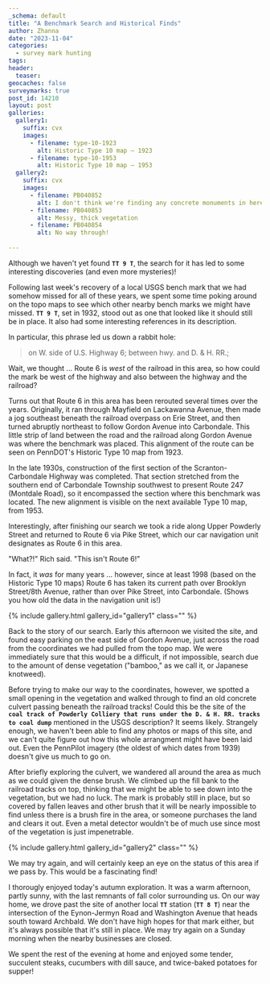 ```yaml
---
_schema: default
title: "A Benchmark Search and Historical Finds"
author: Zhanna
date: "2023-11-04"
categories: 
  - survey mark hunting
tags:
header:
  teaser:
geocaches: false
surveymarks: true
post_id: 14210
layout: post
galleries:
  gallery1:
    suffix: cvx
    images:
      - filename: type-10-1923
        alt: Historic Type 10 map – 1923
      - filename: type-10-1953
        alt: Historic Type 10 map – 1953
  gallery2:
    suffix: cvx
    images:
      - filename: PB040852
        alt: I don't think we're finding any concrete monuments in here!
      - filename: PB040853
        alt: Messy, thick vegetation  
      - filename: PB040854
        alt: No way through!                         
    
---
```


Although we haven't yet found **`TT 9 T`**, the search for it has led to some interesting discoveries (and even more mysteries)! 

Following last week's recovery of a local USGS bench mark that we had somehow missed for all of these years, we spent some time poking around on the topo maps to see which other nearby bench marks we might have missed. **`TT 9 T`**, set in 1932, stood out as one that looked like it should still be in place. It also had some interesting references in its description.

In particular, this phrase led us down a rabbit hole:

> on W. side of U.S. Highway 6; between hwy. and D. & H. RR.;

Wait, we thought ... Route 6 is _west_ of the railroad in this area, so how could the mark be west of the highway and also between the highway and the railroad?

Turns out that Route 6 in this area has been rerouted several times over the years. Originally, it ran through Mayfield on Lackawanna Avenue, then made a jog southeast beneath the railroad overpass on Erie Street, and then turned abruptly northeast to follow Gordon Avenue into Carbondale. This little strip of land between the road and the railroad along Gordon Avenue was where the benchmark was placed. This alignment of the route can be seen on PennDOT's Historic Type 10 map from 1923.

In the late 1930s, construction of the first section of the Scranton-Carbondale Highway was completed. That section stretched from the southern end of Carbondale Township southwest to present Route 247 (Montdale Road), so it encompassed the section where this benchmark was located. The new alignment is visible on the next available Type 10 map, from 1953.

Interestingly, after finishing our search we took a ride along Upper Powderly Street and returned to Route 6 via Pike Street, which our car navigation unit designates as Route 6 in this area. 

"What?!" Rich said. "This isn't Route 6!" 

In fact, it _was_ for many years ... however, since at least 1998 (based on the Historic Type 10 maps) Route 6 has taken its current path over Brooklyn Street/8th Avenue, rather than over Pike Street, into Carbondale. (Shows you how old the data in the navigation unit is!)

{% include gallery.html gallery_id="gallery1" class="" %}

Back to the story of our search. Early this afternoon we visited the site, and found easy parking on the east side of Gordon Avenue, just across the road from the coordinates we had pulled from the topo map. We were immediately sure that this would be a difficult, if not impossible, search due to the amount of dense vegetation ("bamboo," as we call it, or Japanese knotweed). 

Before trying to make our way to the coordinates, however, we spotted a small opening in the vegetation and walked through to find an old concrete culvert passing beneath the railroad tracks! Could this be the site of the **`coal track of Powderly Colliery that runs under the D. & H. RR. tracks to coal dump`** mentioned in the USGS description? It seems likely. Strangely enough, we haven't been able to find any photos or maps of this site, and we can't quite figure out how this whole arrangment might have been laid out. Even the PennPilot imagery (the oldest of which dates from 1939) doesn't give us much to go on.

After briefly exploring the culvert, we wandered all around the area as much as we could given the dense brush. We climbed up the fill bank to the railroad tracks on top, thinking that we might be able to see down into the vegetation, but we had no luck. The mark is probably still in place, but so covered by fallen leaves and other brush that it will be nearly impossible to find unless there is a brush fire in the area, or someone purchases the land and clears it out. Even a metal detector wouldn't be of much use since most of the vegetation is just impenetrable.

{% include gallery.html gallery_id="gallery2" class="" %}

We may try again, and will certainly keep an eye on the status of this area if we pass by. This would be a fascinating find! 

I thorougly enjoyed today's autumn exploration. It was a warm afternoon, partly sunny, with the last remnants of fall color surrounding us. On our way home, we drove past the site of another local **`TT`** station (**`TT 8 T`**) near the intersection of the Eynon-Jermyn Road and Washington Avenue that heads south toward Archbald. We don't have high hopes for that mark either, but it's always possible that it's still in place. We may try again on a Sunday morning when the nearby businesses are closed.

We spent the rest of the evening at home and enjoyed some tender, succulent steaks, cucumbers with dill sauce, and twice-baked potatoes for supper! 